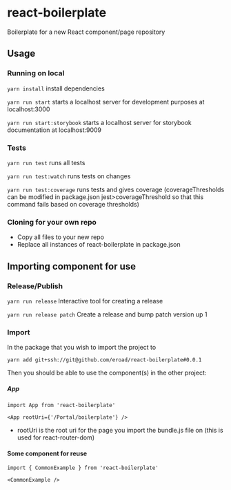 # react-boilerplate

Boilerplate for a new React component/page repository

## Usage

### Running on local

`yarn install` install dependencies

`yarn run start` starts a localhost server for development purposes at localhost:3000

`yarn run start:storybook` starts a localhost server for storybook documentation at localhost:9009


### Tests
`yarn run test` runs all tests

`yarn run test:watch` runs tests on changes

`yarn run test:coverage` runs tests and gives coverage (coverageThresholds can be modified in package.json jest>coverageThreshold so that this command fails based on coverage thresholds)


### Cloning for your own repo

* Copy all files to your new repo
* Replace all instances of react-boilerplate in package.json


## Importing component for use

### Release/Publish

`yarn run release` Interactive tool for creating a release

`yarn run release patch` Create a release and bump patch version up 1

### Import

In the package that you wish to import the project to

`yarn add git+ssh://git@github.com/eroad/react-boilerplate#0.0.1`


Then you should be able to use the component(s) in the other project:

##### App

`import App from 'react-boilerplate'`

`<App rootUri={'/Portal/boilerplate'} />`

* rootUri is the root uri for the page you import the bundle.js file on (this is used for react-router-dom)

#### Some component for reuse

`import { CommonExample } from 'react-boilerplate'`

`<CommonExample />`
